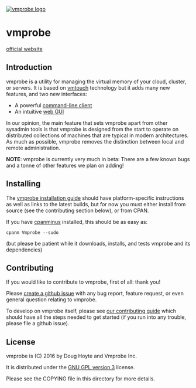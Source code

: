 [![vmprobe logo](https://vmprobe.github.io/vmprobe/logo.svg)](http://vmprobe.com)

# vmprobe

[official website](http://vmprobe.com)

## Introduction

vmprobe is a utility for managing the virtual memory of your cloud, cluster, or servers. It is based on [vmtouch](http://hoytech.com/vmtouch/) technology but it adds many new features, and two new interfaces:

* A powerful [command-line client](http://vmprobe.com/command-line)
* An intuitive [web GUI](http://vmprobe.com/web-gui-tutorial)

In our opinion, the main feature that sets vmprobe apart from other sysadmin tools is that vmprobe is designed from the start to operate on distributed collections of machines that are typical in modern architectures. As much as possible, vmprobe removes the distinction between local and remote administration.

**NOTE**: vmprobe is currently very much in beta: There are a few known bugs and a tonne of other features we plan on adding!


## Installing

The [vmprobe installation guide](http://vmprobe.com/install) should have platform-specific instructions as well as links to the latest builds, but for now you must either install from source (see the contributing section below), or from CPAN.

If you have [cpanminus](https://metacpan.org/pod/App::cpanminus) installed, this should be as easy as:

    cpanm Vmprobe --sudo

(but please be patient while it downloads, installs, and tests vmprobe and its dependencies)


## Contributing

If you would like to contribute to vmprobe, first of all: thank you!

Please [create a github issue](https://github.com/vmprobe/vmprobe/issues/new) with any bug report, feature request, or even general question relating to vmprobe.

To develop on vmprobe itself, please see [our contributing guide](http://vmprobe.com/contributing) which should have all the steps needed to get started (if you run into any trouble, please file a github issue).


## License

vmprobe is (C) 2016 by Doug Hoyte and Vmprobe Inc.

It is distributed under the [GNU GPL version 3](https://www.gnu.org/licenses/gpl-3.0-standalone.html) license.

Please see the COPYING file in this directory for more details.
